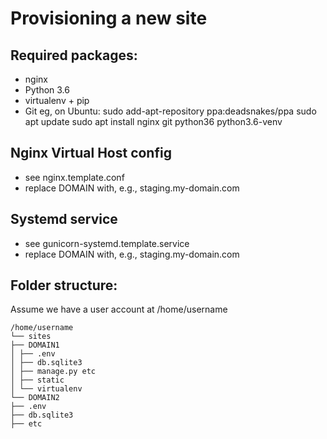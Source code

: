 Provisioning a new site
=======================
## Required packages:
* nginx
* Python 3.6
* virtualenv + pip
* Git
eg, on Ubuntu:
sudo add-apt-repository ppa:deadsnakes/ppa
sudo apt update
sudo apt install nginx git python36 python3.6-venv
## Nginx Virtual Host config
* see nginx.template.conf
* replace DOMAIN with, e.g., staging.my-domain.com
## Systemd service
* see gunicorn-systemd.template.service
* replace DOMAIN with, e.g., staging.my-domain.com
## Folder structure:
Assume we have a user account at /home/username
```
/home/username
└── sites
├── DOMAIN1
│ ├── .env
│ ├── db.sqlite3
│ ├── manage.py etc
│ ├── static
│ └── virtualenv
└── DOMAIN2
├── .env
├── db.sqlite3
├── etc
```